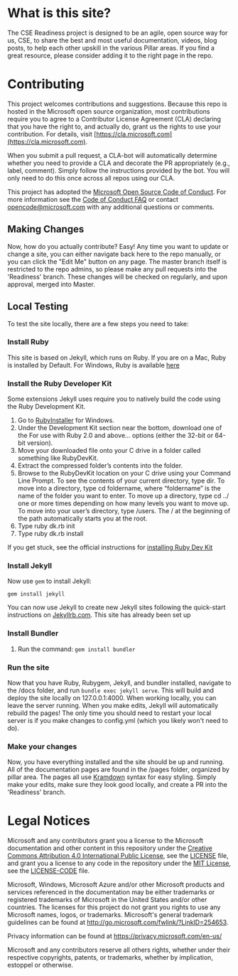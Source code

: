 # What is this site?

The CSE Readiness project is designed to be an agile, open source way for us, CSE, to share the best and most useful documentation, videos, blog posts,
to help each other upskill in the various Pillar areas. If you find a great resource, please consider adding it to the right page in the repo.

# Contributing

This project welcomes contributions and suggestions.  Because this repo is hosted in the Microsoft open source organization,
most contributions require you to agree to a Contributor License Agreement (CLA) declaring
that you have the right to, and actually do, grant us the rights to use your contribution.
For details, visit [https://cla.microsoft.com](https://cla.microsoft.com).

When you submit a pull request, a CLA-bot will automatically determine whether you need to provide
a CLA and decorate the PR appropriately (e.g., label, comment). Simply follow the instructions
provided by the bot. You will only need to do this once across all repos using our CLA.

This project has adopted the [Microsoft Open Source Code of Conduct](https://opensource.microsoft.com/codeofconduct/).
For more information see the [Code of Conduct FAQ](https://opensource.microsoft.com/codeofconduct/faq/) or
contact [opencode@microsoft.com](mailto:opencode@microsoft.com) with any additional questions or comments.

## Making Changes

Now, how do you actually contribute? Easy! Any time you want to update or change a site, you can either
navigate back here to the repo manually, or you can click the "Edit Me" button on any page. 
The master branch itself is restricted to the repo admins, so please make any pull requests into the
'Readiness' branch. These changes will be checked on regularly, and upon approval, merged into Master.

## Local Testing

To test the site locally, there are a few steps you need to take:

### Install Ruby

This site is based on Jekyll, which runs on Ruby.
If you are on a Mac, Ruby is installed by Default. For Windows, Ruby is available [here](https://rubyinstaller.org/)

### Install the Ruby Developer Kit

Some extensions Jekyll uses require you to natively build the code using the Ruby Development Kit.

1. Go to [RubyInstaller](https://rubyinstaller.org/) for Windows.
2. Under the Development Kit section near the bottom, download one of the For use with Ruby 2.0 and above… options (either the 32-bit or 64-bit version).
3. Move your downloaded file onto your C drive in a folder called something like RubyDevKit.
4. Extract the compressed folder’s contents into the folder.
5. Browse to the RubyDevKit location on your C drive using your Command Line Prompt.
    To see the contents of your current directory, type dir. To move into a directory, type cd foldername, where “foldername” is the name of the folder you want to enter. To move up a directory, type cd ../ one or more times depending on how many levels you want to move up. To move into your user’s directory, type /users. The / at the beginning of the path automatically starts you at the root.
6. Type ruby dk.rb init
7. Type ruby dk.rb install

If you get stuck, see the official instructions for [installing Ruby Dev Kit](https://github.com/oneclick/rubyinstaller/wiki/Development-Kit)

### Install Jekyll

Now use `gem` to install Jekyll:

```
gem install jekyll
```

You can now use Jekyll to create new Jekyll sites following the quick-start instructions on [Jekyllrb.com](http://jekyllrb.com).
This site has already been set up

### Install Bundler

1. Run the command: `gem install bundler`

### Run the site

Now that you have Ruby, Rubygem, Jekyll, and bundler installed, navigate to the /docs folder, and run `bundle exec jekyll serve`. This will build and deploy the site
locally on 127.0.0.1:4000. When working locally, you can leave the server running. When you make edits, Jekyll will automatically rebuild the pages!
The only time you should need to restart your local server is if you make changes to config.yml (which you likely won't need to do).

### Make your changes

Now, you have everything installed and the site should be up and running. All of the documentation pages are found in the /pages folder, organized
by pillar area. The pages all use [Kramdown](https://kramdown.gettalong.org/quickref.html) syntax for easy styling. Simply make your edits, make sure 
they look good locally, and create a PR into the 'Readiness' branch.

# Legal Notices

Microsoft and any contributors grant you a license to the Microsoft documentation and other content
in this repository under the [Creative Commons Attribution 4.0 International Public License](https://creativecommons.org/licenses/by/4.0/legalcode),
see the [LICENSE](LICENSE) file, and grant you a license to any code in the repository under the [MIT License](https://opensource.org/licenses/MIT), see the
[LICENSE-CODE](LICENSE-CODE) file.

Microsoft, Windows, Microsoft Azure and/or other Microsoft products and services referenced in the documentation
may be either trademarks or registered trademarks of Microsoft in the United States and/or other countries.
The licenses for this project do not grant you rights to use any Microsoft names, logos, or trademarks.
Microsoft's general trademark guidelines can be found at http://go.microsoft.com/fwlink/?LinkID=254653.

Privacy information can be found at https://privacy.microsoft.com/en-us/

Microsoft and any contributors reserve all others rights, whether under their respective copyrights, patents,
or trademarks, whether by implication, estoppel or otherwise.
